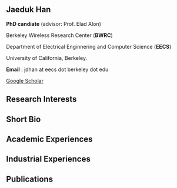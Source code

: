 ## Jaeduk Han

**PhD candiate** (advisor: Prof. Elad Alon)

Berkeley Wireless Research Center (**BWRC**)

Department of Electrical Enginnering and Computer Science (**EECS**)

University of California, Berkeley.

**Email** : jdhan at eecs dot berkeley dot edu

[Google Scholar](https://scholar.google.com/citations?user=l3DrF84AAAAJ&hl=en)

## Research Interests

## Short Bio


## Academic Experiences


## Industrial Experiences


## Publications

